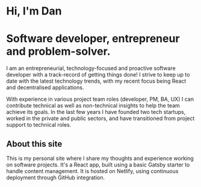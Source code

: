 # Hi, I'm Dan
# Software developer, entrepreneur and problem-solver.

I am an entrepreneurial, technology-focused and proactive software developer with a track-record of getting things done! I strive to keep up to date with the latest technology trends, with my recent focus being React and decentralised applications.

With experience in various project team roles (developer, PM, BA, UX) I can contribute technical as well as non-technical insights to help the team achieve its goals. In the last few years I have founded two tech startups, worked in the private and public sectors, and have transitioned from project support to technical roles.

## About this site

This is my personal site where I share my thoughts and experience working on software projects. It's a React app, built using a basic Gatsby starter to handle content management. It is hosted on Netlify, using continuous deployment through GitHub integration. 